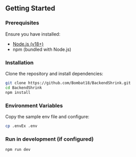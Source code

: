 ##  Getting Started

### Prerequisites

Ensure you have installed:
- [Node.js (v18+)](https://nodejs.org/)
- npm (bundled with Node.js)

### Installation

Clone the repository and install dependencies:

```bash
git clone https://github.com/Bombat18/BackendShrink.git
cd BackendShrink
npm install
```
### Environment Variables

Copy the sample env file and configure:

```bash
cp .envEx .env
```
### Run in development (if configured)
```bash
npm run dev
```
